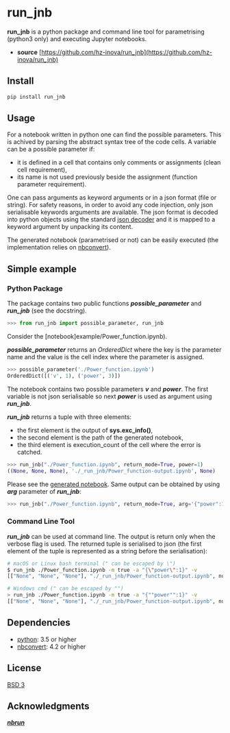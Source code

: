 # run_jnb

**run_jnb** is a python package and command line tool for parametrising (python3 only) and executing Jupyter notebooks.
- **source** [https://github.com/hz-inova/run_jnb](https://github.com/hz-inova/run_jnb)

## Install

```sh
pip install run_jnb
```

## Usage

For a notebook written in python one can find the possible parameters. This is achived by parsing the abstract syntax tree of the code cells. A variable can be a possible parameter if:
- it is defined in a cell that contains only comments or assignments (clean cell requirement),
- its name is not used previously beside the assignment (function parameter requirement).

One can pass arguments as keyword arguments or in a json format (file or string). For safety reasons, in order to avoid any code injection, only json serialisable keywords arguments are available. The json format is decoded into python objects using the standard [json decoder](https://docs.python.org/3.6/library/json.html#json.JSONDecoder) and it is mapped to a keyword argument by unpacking its content.

The generated notebook (parametrised or not) can be easily executed (the implementation relies on [nbconvert](http://nbconvert.readthedocs.io/en/latest/execute_api.html)).

## Simple example
### Python Package

The package contains two public functions ***possible_parameter*** and ***run_jnb*** (see the docstring).

```python
>>> from run_jnb import possible_parameter, run_jnb
```
Consider the [notebook]example/Power_function.ipynb).

***possible_parameter*** returns an *OrderedDict* where the key is the parameter name and the value is the cell index where the parameter is assigned.

```python
>>> possible_parameter('./Power_function.ipynb')
OrderedDict([('v', 1), ('power', 3)])
```
The notebook contains two possible parameters ***v*** and ***power***. The first variable is not json serialisable so next ***power*** is used as argument using ***run_jnb***.

***run_jnb*** returns a tuple with three elements:
- the first element is the output of **sys.exc_info()**, 
- the second element is the path of the generated notebook,
- the third element is execution_count of the cell where the error is catched.

```python
>>> run_jnb("./Power_function.ipynb", return_mode=True, power=1)
((None, None, None), './_run_jnb/Power_function-output.ipynb', None)
```
Please see the [generated notebook](example/_run_jnb/Power_function-output.ipynb). Same output can be obtained by using ***arg*** parameter of ***run_jnb***:
```python
>>> run_jnb("./Power_function.ipynb", return_mode=True, arg='{"power":1}')
```

### Command Line Tool
***run_jnb*** can be used at command line. The output is return only when the verbose flag is used. The returned tuple is serialised to json (the first element of the tuple is represented as a string before the serialisation):
```sh
# macOS or Linux bash terminal (" can be escaped by \")
$ run_jnb ./Power_function.ipynb -m true -a "{\"power\":1}" -v
[["None", "None", "None"], "./_run_jnb/Power_function-output.ipynb", null]

# Windows cmd (" can be escaped by "") 
> run_jnb ./Power_function.ipynb -m true -a "{""power"":1}" -v
[["None", "None", "None"], "./_run_jnb/Power_function-output.ipynb", null]
```

## Dependencies
- [python](https://www.python.org): 3.5 or higher
- [nbconvert](http://nbconvert.readthedocs.io): 4.2 or higher

## License
[BSD 3](LICENSE)

## Acknowledgments
[***nbrun***](https://github.com/tritemio/nbrun) 
